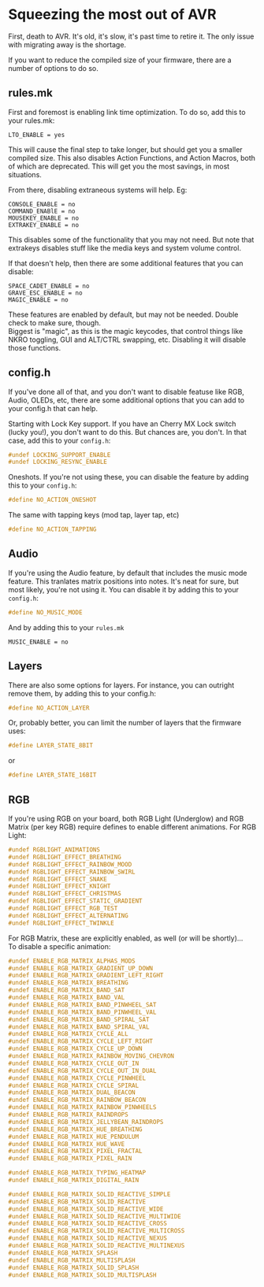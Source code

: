 # Squeezing the most out of AVR

First, death to AVR.  It's old, it's slow, it's past time to retire it.  The only issue with migrating away is the shortage. 

If you want to reduce the compiled size of your firmware, there are a number of options to do so. 

## rules.mk
First and foremost is enabling link time optimization.  To do so, add this to your rules.mk: 
```make
LTO_ENABLE = yes
```
This will cause the final step to take longer, but should get you a smaller compiled size.  This also disables Action Functions, and Action Macros, both of which are deprecated.
This will get you the most savings, in most situations. 

From there, disabling extraneous systems will help.  Eg: 
```make
CONSOLE_ENABLE = no
COMMAND_ENABlE = no
MOUSEKEY_ENABLE = no
EXTRAKEY_ENABLE = no
```
This disables some of the functionality that you may not need.  But note that extrakeys disables stuff like the media keys and system volume control.

If that doesn't help, then there are some additional features that you can disable: 
```make
SPACE_CADET_ENABLE = no
GRAVE_ESC_ENABLE = no 
MAGIC_ENABLE = no
```
These features are enabled by default, but may not be needed.  Double check to make sure, though.  
Biggest is "magic", as this is the magic keycodes, that control things like NKRO toggling, GUI and ALT/CTRL swapping, etc.  Disabling it will disable those functions. 

## config.h
If you've done all of that, and you don't want to disable featuse like RGB, Audio, OLEDs, etc, there are some additional options that you can add to your config.h that can help. 

Starting with Lock Key support.  If you have an Cherry MX Lock switch (lucky you!), you don't want to do this.  But chances are, you don't.  In that case, add this to your `config.h`:
```c
#undef LOCKING_SUPPORT_ENABLE
#undef LOCKING_RESYNC_ENABLE
```


Oneshots.  If you're not using these, you can disable the feature by adding this to your `config.h`: 
```c
#define NO_ACTION_ONESHOT
```
The same with tapping keys (mod tap, layer tap, etc)
```c
#define NO_ACTION_TAPPING
```
## Audio


If you're using the Audio feature, by default that includes the music mode feature.  This tranlates matrix positions into notes.  It's neat for sure, but most likely, you're not using it.  You can disable it by adding this to your `config.h`:
```c
#define NO_MUSIC_MODE
```
And by adding this to your `rules.mk`
```make
MUSIC_ENABLE = no
```

## Layers

There are also some options for layers.  For instance, you can outright remove them, by adding this to your config.h: 
```c
#define NO_ACTION_LAYER
```
Or, probably better, you can limit the number of layers that the firmware uses: 
```c
#define LAYER_STATE_8BIT
```
or
```c
#define LAYER_STATE_16BIT
```

## RGB

If you're using RGB on your board, both RGB Light (Underglow) and RGB Matrix (per key RGB) require defines to enable different animations.  For RGB Light: 
```c
#undef RGBLIGHT_ANIMATIONS
#undef RGBLIGHT_EFFECT_BREATHING
#undef RGBLIGHT_EFFECT_RAINBOW_MOOD
#undef RGBLIGHT_EFFECT_RAINBOW_SWIRL
#undef RGBLIGHT_EFFECT_SNAKE
#undef RGBLIGHT_EFFECT_KNIGHT
#undef RGBLIGHT_EFFECT_CHRISTMAS
#undef RGBLIGHT_EFFECT_STATIC_GRADIENT
#undef RGBLIGHT_EFFECT_RGB_TEST
#undef RGBLIGHT_EFFECT_ALTERNATING
#undef RGBLIGHT_EFFECT_TWINKLE
```

For RGB Matrix, these are explicitly enabled, as well (or will be shortly)...  
To disable a specific animation: 
```c
#undef ENABLE_RGB_MATRIX_ALPHAS_MODS
#undef ENABLE_RGB_MATRIX_GRADIENT_UP_DOWN
#undef ENABLE_RGB_MATRIX_GRADIENT_LEFT_RIGHT
#undef ENABLE_RGB_MATRIX_BREATHING
#undef ENABLE_RGB_MATRIX_BAND_SAT
#undef ENABLE_RGB_MATRIX_BAND_VAL
#undef ENABLE_RGB_MATRIX_BAND_PINWHEEL_SAT
#undef ENABLE_RGB_MATRIX_BAND_PINWHEEL_VAL
#undef ENABLE_RGB_MATRIX_BAND_SPIRAL_SAT
#undef ENABLE_RGB_MATRIX_BAND_SPIRAL_VAL
#undef ENABLE_RGB_MATRIX_CYCLE_ALL
#undef ENABLE_RGB_MATRIX_CYCLE_LEFT_RIGHT
#undef ENABLE_RGB_MATRIX_CYCLE_UP_DOWN
#undef ENABLE_RGB_MATRIX_RAINBOW_MOVING_CHEVRON
#undef ENABLE_RGB_MATRIX_CYCLE_OUT_IN
#undef ENABLE_RGB_MATRIX_CYCLE_OUT_IN_DUAL
#undef ENABLE_RGB_MATRIX_CYCLE_PINWHEEL
#undef ENABLE_RGB_MATRIX_CYCLE_SPIRAL
#undef ENABLE_RGB_MATRIX_DUAL_BEACON
#undef ENABLE_RGB_MATRIX_RAINBOW_BEACON
#undef ENABLE_RGB_MATRIX_RAINBOW_PINWHEELS
#undef ENABLE_RGB_MATRIX_RAINDROPS
#undef ENABLE_RGB_MATRIX_JELLYBEAN_RAINDROPS
#undef ENABLE_RGB_MATRIX_HUE_BREATHING
#undef ENABLE_RGB_MATRIX_HUE_PENDULUM
#undef ENABLE_RGB_MATRIX_HUE_WAVE
#undef ENABLE_RGB_MATRIX_PIXEL_FRACTAL
#undef ENABLE_RGB_MATRIX_PIXEL_RAIN

#undef ENABLE_RGB_MATRIX_TYPING_HEATMAP
#undef ENABLE_RGB_MATRIX_DIGITAL_RAIN

#undef ENABLE_RGB_MATRIX_SOLID_REACTIVE_SIMPLE
#undef ENABLE_RGB_MATRIX_SOLID_REACTIVE
#undef ENABLE_RGB_MATRIX_SOLID_REACTIVE_WIDE
#undef ENABLE_RGB_MATRIX_SOLID_REACTIVE_MULTIWIDE
#undef ENABLE_RGB_MATRIX_SOLID_REACTIVE_CROSS
#undef ENABLE_RGB_MATRIX_SOLID_REACTIVE_MULTICROSS
#undef ENABLE_RGB_MATRIX_SOLID_REACTIVE_NEXUS
#undef ENABLE_RGB_MATRIX_SOLID_REACTIVE_MULTINEXUS
#undef ENABLE_RGB_MATRIX_SPLASH
#undef ENABLE_RGB_MATRIX_MULTISPLASH
#undef ENABLE_RGB_MATRIX_SOLID_SPLASH
#undef ENABLE_RGB_MATRIX_SOLID_MULTISPLASH
```
